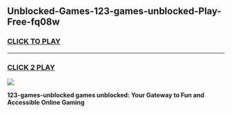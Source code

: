 
## Unblocked-Games-123-games-unblocked-Play-Free-fq08w
<h3>
<a href="https://premium76.site?title=123-games-unblocked&ref=10A">CLICK TO PLAY</a></h3>
<hr>

<h3>
<a href="https://premium76.site?title=123-games-unblocked&ref=10A">CLICK 2 PLAY</a>
  
</h3>

<a href="https://premium76.site?title=123-games-unblocked&ref=10A"><img src="https://clearcache.store/games.png"></a>


**123-games-unblocked games unblocked: Your Gateway to Fun and Accessible Online Gaming**
